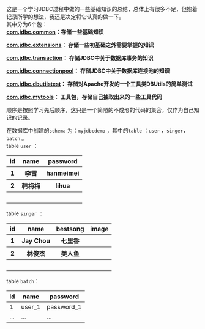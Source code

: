 这是一个学习JDBC过程中做的一些基础知识的总结，总体上有很多不足，但抱着记录所学的想法，我还是决定将它认真的做一下。  
其中分为6个包：  
**[com.jdbc.common](https://github.com/StephenHuge/MyJDBCReWrite/tree/master/src/com/jdbc/common)：存储一些基础知识**  

**[com.jdbc.extensions](https://github.com/StephenHuge/MyJDBCReWrite/tree/master/src/com/jdbc/extensions)： 存储一些初基础之外需要掌握的知识**  

**[com.jdbc.transaction](https://github.com/StephenHuge/MyJDBCReWrite/tree/master/src/com/jdbc/transaction)： 存储JDBC中关于数据库事务的知识**  

**[com.jdbc.connectionpool](https://github.com/StephenHuge/MyJDBCReWrite/tree/master/src/com/jdbc/connectionpool)： 存储JDBC中关于数据库连接池的知识**  

**[com.jdbc.dbutilstest](https://github.com/StephenHuge/MyJDBCReWrite/tree/master/src/com/jdbc/dbutilstest)： 存储对Apache开发的一个工具类DBUtils的简单测试**  

**[com.jdbc.mytools](https://github.com/StephenHuge/MyJDBCReWrite/tree/master/src/com/jdbc/mytools)： 工具包，存储自己抽取出来的一些工具代码**  


顺序是按照学习先后顺序，这只是一个简陋的不成形的代码的集合，仅作为自己知识的记录。  

在数据库中创建的`schema` 为：`myjdbcdemo` ，其中的`table` ：`user` ，`singer`，`batch`  。   
table `user` ：  

<table>
        <tr>
            <th>id</th>
            <th>name</th>
            <th>password</th>
        </tr>
        <tr>
            <th>1</th>
            <th>李雷</th>
            <th>hanmeimei</th>
        </tr>
        <tr>
            <th>2</th>
            <th>韩梅梅</th>
            <th>lihua</th>
        </tr>
        <tr>
            <th>　</th>
            <th>　</th>
            <th>　</th>
        </tr>
</table>

table `singer` ：  


<table>
        <tr>
            <th>id</th>
            <th>name</th>
            <th>bestsong</th>
			<th>image</th>
        </tr>
        <tr>
            <th>1</th>
            <th>Jay Chou</th>
            <th>七里香</th>
            <th>　</th>
        </tr>
        <tr>
            <th>2</th>
            <th>林俊杰</th>
            <th>美人鱼</th>
            <th>　</th>
        </tr>
        <tr>
            <th>　</th>
            <th>　</th>
            <th>　</th>
            <th>　</th>
        </tr>
    </table>

table `batch`：  

| id  | name   | password   |
|-----|--------|------------|
| 1   | user_1 | password_1 |
| ... | ...    | ...        |
